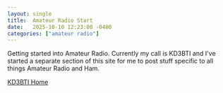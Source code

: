 ```yaml
---
layout: single
title:  Amateur Radio Start
date:   2025-10-10 12:23:00 -0400
categories: ["amateur radio"]
---
```


Getting started into Amateur Radio. Currently my call is KD3BTI and I've started
a separate section of this site for me to post stuff specific to all things
Amateur Radio and Ham.

[KD3BTI Home](/kd3bti/home.html)

